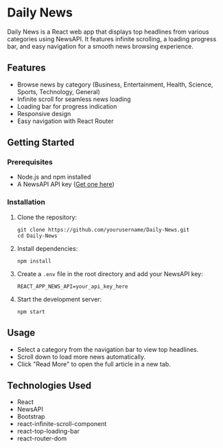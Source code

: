 # Daily News

Daily News is a React web app that displays top headlines from various categories using NewsAPI. It features infinite scrolling, a loading progress bar, and easy navigation for a smooth news browsing experience.

## Features

- Browse news by category (Business, Entertainment, Health, Science, Sports, Technology, General)
- Infinite scroll for seamless news loading
- Loading bar for progress indication
- Responsive design
- Easy navigation with React Router

## Getting Started

### Prerequisites

- Node.js and npm installed
- A NewsAPI API key ([Get one here](https://newsapi.org/))

### Installation

1. Clone the repository:
   ```
   git clone https://github.com/yourusername/Daily-News.git
   cd Daily-News
   ```

2. Install dependencies:
   ```
   npm install
   ```

3. Create a `.env` file in the root directory and add your NewsAPI key:
   ```
   REACT_APP_NEWS_API=your_api_key_here
   ```

4. Start the development server:
   ```
   npm start
   ```

## Usage

- Select a category from the navigation bar to view top headlines.
- Scroll down to load more news automatically.
- Click "Read More" to open the full article in a new tab.

## Technologies Used

- React
- NewsAPI
- Bootstrap
- react-infinite-scroll-component
- react-top-loading-bar
- react-router-dom

